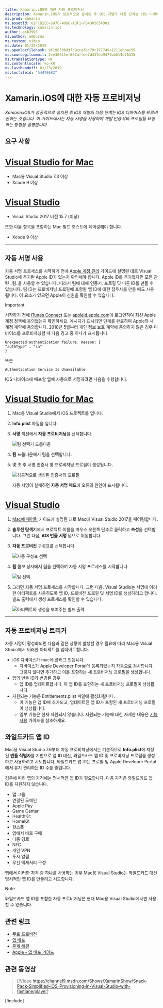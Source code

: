 ```yaml
---
title: Xamarin.iOS에 대한 자동 프로비저닝
description: Xamarin.iOS가 성공적으로 설치된 후 iOS 개발의 다음 단계는 iOS 디바이스를 프로비전하는 것입니다. 이 가이드에서는 자동 서명을 사용하여 개발 인증서와 프로필을 요청하는 방법을 설명합니다.
ms.prod: xamarin
ms.assetid: 81FCB2ED-687C-40BC-ABF1-FB4303034D01
ms.technology: xamarin-ios
author: asb3993
ms.author: amburns
ms.custom: video
ms.date: 01/22/2019
ms.openlocfilehash: 9f198336d3fc9cca3bc79c377749a1211ebbac55
ms.sourcegitcommit: 2ee36611ef667affee7d417db947fbb614d75315
ms.translationtype: HT
ms.contentlocale: ko-KR
ms.lasthandoff: 01/23/2019
ms.locfileid: "54479682"
---
```

# <a name="automatic-provisioning-for-xamarinios"></a>Xamarin.iOS에 대한 자동 프로비저닝

_Xamarin.iOS가 성공적으로 설치된 후 iOS 개발의 다음 단계는 iOS 디바이스를 프로비전하는 것입니다. 이 가이드에서는 자동 서명을 사용하여 개발 인증서와 프로필을 요청하는 방법을 설명합니다._

## <a name="requirements"></a>요구 사항

# <a name="visual-studio-for-mactabmacos"></a>[Visual Studio for Mac](#tab/macos)

- Mac용 Visual Studio 7.3 이상
- Xcode 9 이상

# <a name="visual-studiotabwindows"></a>[Visual Studio](#tab/windows)

- Visual Studio 2017 버전 15.7 (이상)

또한 다음 항목을 포함하는 Mac 빌드 호스트에 페어링해야 합니다.

- Xcode 9 이상

-----

## <a name="enabling-automatic-signing"></a>자동 서명 사용

자동 서명 프로세스를 시작하기 전에 [Apple 계정 관리](~/cross-platform/macios/apple-account-management.md) 가이드에 설명된 대로 Visual Studio에 추가된 Apple ID가 있는지 확인해야 합니다. Apple ID를 추가했다면 모든 관련 _팀_을 사용할 수 있습니다. 따라서 팀에 대해 인증서, 프로필 및 다른 ID를 만들 수 있습니다. 팀 ID는 프로비저닝 프로필에 포함될 앱 ID에 대한 접두사를 만들 때도 사용됩니다. 이 요소가 있으면 Apple이 신원을 확인할 수 있습니다.

> [!IMPORTANT]
> 시작하기 전에 [iTunes Connect](https://itunesconnect.apple.com/) 또는 [appleid.apple.com](https://appleid.apple.com)에 로그인하여 최신 Apple 계정 정책에 동의했는지 확인하세요. 메시지가 표시되면 단계를 완료하여 Apple의 새 계정 계약에 동의합니다. 2018년 5월부터 개인 정보 보호 계약에 동의하지 않은 경우 디바이스를 프로비저닝할 때 다음 경고 중 하나가 표시됩니다.
> ```
> Unexpected authentication failure. Reason: {
> "authType" : "sa"
> }
> ```
> 또는
> ```
> Authentication Service Is Unavailable
> ```

IOS 디바이스에 배포할 앱에 자동으로 서명하려면 다음을 수행합니다.

# <a name="visual-studio-for-mactabmacos"></a>[Visual Studio for Mac](#tab/macos)

1. Mac용 Visual Studio에서 iOS 프로젝트를 엽니다.

2. **Info.plist** 파일을 엽니다.

3. **서명** 섹션에서 **자동 프로비저닝**을 선택합니다.

    ![팀 선택기 드롭다운](automatic-provisioning-images/image2.png)

4. **팀** 드롭다운에서 팀을 선택합니다.

6. 몇 초 후 서명 인증서 및 프로비저닝 프로필이 생성됩니다.

    ![성공적으로 생성된 인증서와 프로필](automatic-provisioning-images/image5.png)

    자동 서명이 실패하면 **자동 서명 패드**에 오류의 원인이 표시됩니다.

# <a name="visual-studiotabwindows"></a>[Visual Studio](#tab/windows)

1. [Mac에 페어링](~/ios/get-started/installation/windows/connecting-to-mac/index.md) 가이드에 설명된 대로 Mac에 Visual Studio 2017을 페어링합니다.

2. **솔루션 탐색기**에서 프로젝트 이름을 마우스 오른쪽 단추로 클릭하고 **속성**을 선택합니다. 그런 다음, **iOS 번들 서명** 탭으로 이동합니다.

3. **자동 프로비전** 구성표를 선택합니다.

    ![자동 구성표 선택](automatic-provisioning-images/prov4.png)

4. **팀** 콤보 상자에서 팀을 선택하여 자동 서명 프로세스를 시작합니다.

    ![팀 선택](automatic-provisioning-images/prov3.png)

4. 그러면 자동 서명 프로세스를 시작합니다. 그런 다음, Visual Studio는 서명에 이러한 아티팩트를 사용하도록 앱 ID, 프로비전 프로필 및 서명 ID를 생성하려고 합니다. 빌드 출력에서 생성 프로세스를 확인할 수 있습니다.

    ![아티팩트의 생성을 보여주는 빌드 출력](automatic-provisioning-images/prov5.png)

-----

## <a name="triggering-automatic-provisioning"></a>자동 프로비저닝 트리거

자동 서명이 활성화되면 다음과 같은 상황이 발생할 경우 필요에 따라 Mac용 Visual Studio에서 이러한 아티팩트를 업데이트합니다.

* iOS 디바이스가 mac에 플러그 인됩니다.
    - 디바이스가 Apple Developer Portal에 등록되었는지 자동으로 검사합니다. 그렇지 않다면 추가하고 이를 포함하는 새 프로비저닝 프로필을 생성합니다.
* 앱의 번들 ID가 변경된 경우
    - 앱 ID를 업데이트합니다. 이 앱 ID를 포함하는 새 프로비저닝 프로필이 생성됩니다.
* 지원되는 기능은 Entitlements.plist 파일에 활성화됩니다.
    - 이 기능은 앱 ID에 추가되고, 업데이트된 앱 ID가 포함된 새 프로비저닝 프로필이 생성됩니다.
    - 일부 기능은 현재 지원되지 않습니다. 지원되는 기능에 대한 자세한 내용은 [기능 사용](~/ios/deploy-test/provisioning/capabilities/index.md) 가이드를 참조하세요.

## <a name="wildcard-app-ids"></a>와일드카드 앱 ID

Mac용 Visual Studio 7.6부터 자동 프로비저닝에서는 기본적으로 **Info.plist**에 지정된 **번들 식별자**를 기반으로 앱 ID 대신, 와일드카드 앱 ID 및 프로비저닝 프로필을 생성하고 사용하려고 시도합니다. 와일드카드 앱 ID는 프로필 및 Apple Developer Portal에서 유지 관리하는 ID 수를 줄입니다.

경우에 따라 앱의 자격에는 명시적인 앱 ID가 필요합니다. 다음 자격은 와일드카드 앱 ID를 지원하지 않습니다.

- 앱 그룹
- 연결된 도메인
- Apple Pay
- Game Center
- HealthKit
- HomeKit
- 핫스폿
- 앱에서 바로 구매
- 다중 경로
- NFC
- 개인 VPN
- 푸시 알림
- 무선 액세서리 구성

앱에서 이러한 자격 중 하나를 사용하는 경우 Mac용 Visual Studio는 와일드카드 대신 명시적인 앱 ID를 만들려고 시도합니다.

> [!NOTE]
> 와일드카드 앱 ID를 포함한 자동 프로비저닝은 현재 Mac용 Visual Studio에서만 사용할 수 있습니다.

## <a name="related-links"></a>관련 링크

- [무료 프로비전](~/ios/get-started/installation/device-provisioning/free-provisioning.md)
- [앱 배포](~/ios/deploy-test/app-distribution/index.md)
- [문제 해결](~/ios/deploy-test/troubleshooting.md)
- [Apple - 앱 배포 가이드](https://developer.apple.com/library/ios/documentation/IDEs/Conceptual/AppDistributionGuide/Introduction/Introduction.html)

## <a name="related-video"></a>관련 동영상

> [!Video https://channel9.msdn.com/Shows/XamarinShow/Snack-Pack-Simplified-iOS-Provisioning-in-Visual-Studio-with-fastlane/player]

[!include[](~/essentials/includes/xamarin-show-essentials.md)]
